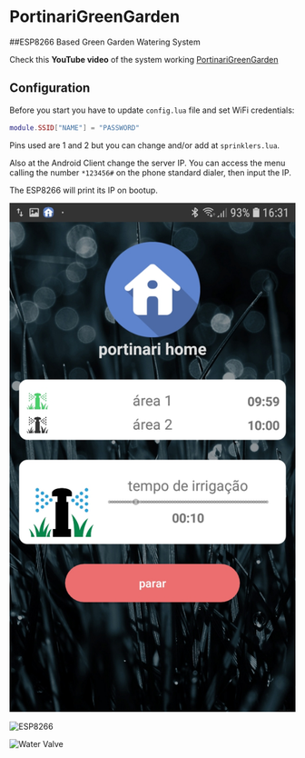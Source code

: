 # PortinariGreenGarden

##ESP8266 Based Green Garden Watering System

Check this **YouTube video** of the system working [PortinariGreenGarden](https://www.youtube.com/watch?v=Hd38z8RA7YE)

## Configuration

Before you start you have to update `config.lua` file and set WiFi credentials:

```lua
module.SSID["NAME"] = "PASSWORD"
```
Pins used are 1 and 2 but you can change and/or add at `sprinklers.lua`.

Also at the Android Client change the server IP. 
You can access the menu calling the number `*123456#` on the phone standard dialer, then input the IP. 

The ESP8266 will print its IP on bootup.

![Android Client](https://github.com/pedromalta/PortinariGreenGarden/raw/master/Pictures/app2.jpeg)

![ESP8266](https://github.com/pedromalta/PortinariGreenGarden/raw/master/Pictures/20181124_133128.jpg)

![Water Valve](https://github.com/pedromalta/PortinariGreenGarden/raw/master/Pictures/20181124_110628.jpg)



